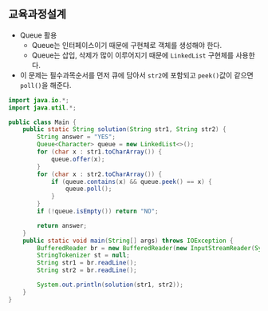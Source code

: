 ## 교육과정설계

- Queue 활용
    - Queue는 인터페이스이기 때문에 구현체로 객체를 생성해야 한다.
    - Queue는 삽입, 삭제가 많이 이루어지기 때문에 `LinkedList` 구현체를 사용한다.
- 이 문제는 필수과목순서를 먼저 큐에 담아서 `str2`에 포함되고 `peek()`값이 같으면 `poll()`을 해준다.

```java
import java.io.*;
import java.util.*;

public class Main {
    public static String solution(String str1, String str2) {
        String answer = "YES";
        Queue<Character> queue = new LinkedList<>();
        for (char x : str1.toCharArray()) {
            queue.offer(x);
        }
        for (char x : str2.toCharArray()) {
            if (queue.contains(x) && queue.peek() == x) {
                queue.poll();
            }
        }
        if (!queue.isEmpty()) return "NO";

        return answer;
    }
    public static void main(String[] args) throws IOException {
        BufferedReader br = new BufferedReader(new InputStreamReader(System.in));
        StringTokenizer st = null;
        String str1 = br.readLine();
        String str2 = br.readLine();

        System.out.println(solution(str1, str2));
    }
}
```
